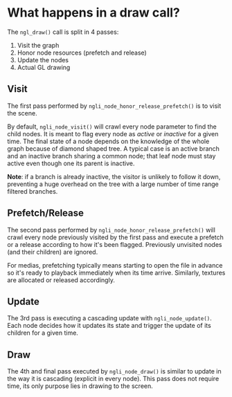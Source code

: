 # What happens in a draw call?

The `ngl_draw()` call is split in 4 passes:

1. Visit the graph
2. Honor node resources (prefetch and release)
3. Update the nodes
4. Actual GL drawing


## Visit

The first pass performed by `ngli_node_honor_release_prefetch()` is to visit
the scene.

By default, `ngli_node_visit()` will crawl every node parameter to find the
child nodes. It is meant to flag every node as *active* or *inactive* for a
given time. The final state of a node depends on the knowledge of the whole
graph because of diamond shaped tree. A typical case is an active branch and an
inactive branch sharing a common node; that leaf node must stay active even
though one its parent is inactive.

**Note**: if a branch is already inactive, the visitor is unlikely to follow it
down, preventing a huge overhead on the tree with a large number of time range
filtered branches.


## Prefetch/Release

The second pass performed by `ngli_node_honor_release_prefetch()` will crawl
every node previously visited by the first pass and execute a prefetch or a
release according to how it's been flagged. Previously unvisited nodes (and
their children) are ignored.

For medias, prefetching typically means starting to open the file in advance so
it's ready to playback immediately when its time arrive. Similarly, textures
are allocated or released accordingly.


## Update

The 3rd pass is executing a cascading update with `ngli_node_update()`. Each
node decides how it updates its state and trigger the update of its children
for a given time.


## Draw

The 4th and final pass executed by `ngli_node_draw()` is similar to update in
the way it is cascading (explicit in every node). This pass does not require
time, its only purpose lies in drawing to the screen.
